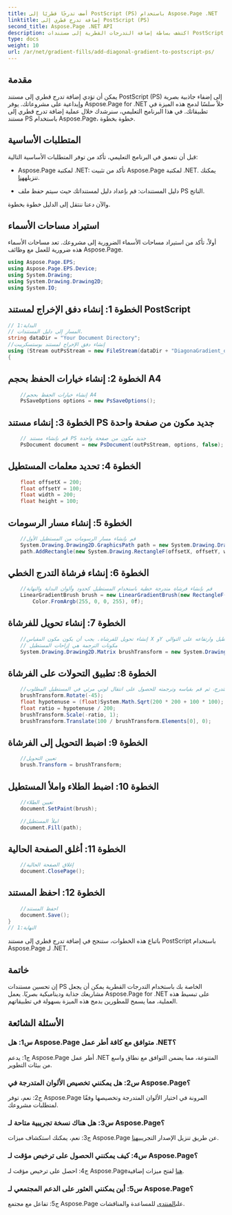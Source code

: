 ```yaml
---
title: أضف تدرجًا قطريًا إلى PostScript (PS) باستخدام Aspose.Page .NET
linktitle: إضافة تدرج قطري إلى PostScript (PS)
second_title: Aspose.Page .NET API
description: اكتشف بساطة إضافة التدرجات القطرية إلى مستندات PostScript في .NET باستخدام Aspose.Page. ارفع مستوى مشروعاتك باستخدام العناصر المرئية الديناميكية.
type: docs
weight: 10
url: /ar/net/gradient-fills/add-diagonal-gradient-to-postscript-ps/
---
```

## مقدمة

يمكن أن تؤدي إضافة تدرج قطري إلى مستند PostScript (PS) إلى إضفاء جاذبية بصرية وإبداعية على مشروعاتك. يوفر Aspose.Page for .NET حلاً سلسًا لدمج هذه الميزة في تطبيقاتك. في هذا البرنامج التعليمي، سنرشدك خلال عملية إضافة تدرج قطري إلى مستند PS باستخدام Aspose.Page، خطوة بخطوة.

## المتطلبات الأساسية

قبل أن نتعمق في البرنامج التعليمي، تأكد من توفر المتطلبات الأساسية التالية:

-  Aspose.Page لمكتبة .NET: تأكد من تثبيت Aspose.Page لمكتبة .NET. يمكنك تنزيله[هنا](https://releases.aspose.com/page/net/).

- دليل المستندات: قم بإعداد دليل لمستنداتك حيث سيتم حفظ ملف PS الناتج.

والآن دعنا ننتقل إلى الدليل خطوة بخطوة.

## استيراد مساحات الأسماء

أولاً، تأكد من استيراد مساحات الأسماء الضرورية إلى مشروعك. تعد مساحات الأسماء هذه ضرورية للعمل مع وظائف Aspose.Page.

```csharp
using Aspose.Page.EPS;
using Aspose.Page.EPS.Device;
using System.Drawing;
using System.Drawing.Drawing2D;
using System.IO;
```

## الخطوة 1: إنشاء دفق الإخراج لمستند PostScript

```csharp
// البداية:1
// المسار إلى دليل المستندات.
string dataDir = "Your Document Directory";
//إنشاء دفق الإخراج لمستند بوستسكريبت
using (Stream outPsStream = new FileStream(dataDir + "DiagonaGradient_outPS.ps", FileMode.Create))
{
```

## الخطوة 2: إنشاء خيارات الحفظ بحجم A4

```csharp
	//إنشاء خيارات الحفظ بحجم A4
	PsSaveOptions options = new PsSaveOptions();
```

## الخطوة 3: إنشاء مستند PS جديد مكون من صفحة واحدة

```csharp
	// قم بإنشاء مستند PS جديد مكون من صفحة واحدة
	PsDocument document = new PsDocument(outPsStream, options, false);
```

## الخطوة 4: تحديد معلمات المستطيل

```csharp
	float offsetX = 200;
	float offsetY = 100;
	float width = 200;
	float height = 100;
```

## الخطوة 5: إنشاء مسار الرسومات

```csharp
	//قم بإنشاء مسار الرسومات من المستطيل الأول
	System.Drawing.Drawing2D.GraphicsPath path = new System.Drawing.Drawing2D.GraphicsPath();
	path.AddRectangle(new System.Drawing.RectangleF(offsetX, offsetY, width, height));
```

## الخطوة 6: إنشاء فرشاة التدرج الخطي

```csharp
	//قم بإنشاء فرشاة متدرجة خطية باستخدام المستطيل كحدود وألوان البداية والنهاية
	LinearGradientBrush brush = new LinearGradientBrush(new RectangleF(0, 0, width, height), Color.FromArgb(255, 255, 0, 0),
		Color.FromArgb(255, 0, 0, 255), 0f);
```

## الخطوة 7: إنشاء تحويل للفرشاة

```csharp
	//إنشاء تحويل للفرشاة. يجب أن يكون مكون المقياس X وY مساويًا لعرض المستطيل وارتفاعه على التوالي.
	// مكونات الترجمة هي إزاحات المستطيل
	System.Drawing.Drawing2D.Matrix brushTransform = new System.Drawing.Drawing2D.Matrix(width, 0, 0, height, offsetX, offsetY);
```

## الخطوة 8: تطبيق التحولات على الفرشاة

```csharp
	//قم بتدوير التدرج، ثم قم بقياسه وترجمته للحصول على انتقال لوني مرئي في المستطيل المطلوب
	brushTransform.Rotate(-45);
	float hypotenuse = (float)System.Math.Sqrt(200 * 200 + 100 * 100);
	float ratio = hypotenuse / 200;
	brushTransform.Scale(-ratio, 1);
	brushTransform.Translate(100 / brushTransform.Elements[0], 0);
```

## الخطوة 9: اضبط التحويل إلى الفرشاة

```csharp
	//تعيين التحويل
	brush.Transform = brushTransform;
```

## الخطوة 10: اضبط الطلاء واملأ المستطيل

```csharp
	//تعيين الطلاء
	document.SetPaint(brush);

	//املأ المستطيل
	document.Fill(path);
```

## الخطوة 11: أغلق الصفحة الحالية

```csharp
	//إغلاق الصفحة الحالية
	document.ClosePage();
```

## الخطوة 12: احفظ المستند

```csharp
	//احفظ المستند
	document.Save();
}
// النهاية:1
```

باتباع هذه الخطوات، ستنجح في إضافة تدرج قطري إلى مستند PostScript باستخدام Aspose.Page لـ .NET.

## خاتمة

إن تحسين مستندات PS الخاصة بك باستخدام التدرجات القطرية يمكن أن يجعل مشاريعك جذابة وديناميكية بصريًا. يعمل Aspose.Page for .NET على تبسيط هذه العملية، مما يسمح للمطورين بدمج هذه الميزة بسهولة في تطبيقاتهم.

## الأسئلة الشائعة

### س1: هل Aspose.Page متوافق مع كافة أطر عمل .NET؟

ج1: يدعم Aspose.Page أطر عمل .NET المتنوعة، مما يضمن التوافق مع نطاق واسع من بيئات التطوير.

### س2: هل يمكنني تخصيص الألوان المتدرجة في Aspose.Page؟

ج2: نعم، توفر Aspose.Page المرونة في اختيار الألوان المتدرجة وتخصيصها وفقًا لمتطلبات مشروعك.

### س3: هل هناك نسخة تجريبية متاحة لـ Aspose.Page؟

 ج3: نعم، يمكنك استكشاف ميزات Aspose.Page عن طريق تنزيل الإصدار التجريبي[هنا](https://releases.aspose.com/).

### س4: كيف يمكنني الحصول على ترخيص مؤقت لـ Aspose.Page؟

 ج4: احصل على ترخيص مؤقت لـ Aspose.Page[هنا](https://purchase.aspose.com/temporary-license/) لفتح ميزات إضافية.

### س5: أين يمكنني العثور على الدعم المجتمعي لـ Aspose.Page؟

 ج5: تفاعل مع مجتمع Aspose.Page على[المنتدى](https://forum.aspose.com/c/page/39) للمساعدة والمناقشات.